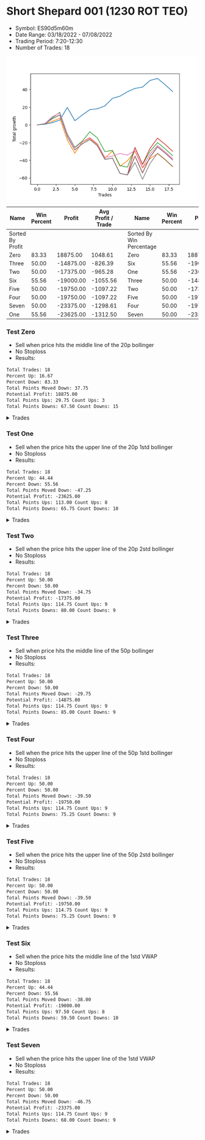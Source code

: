 # Short Shepard 001 (1230 ROT TEO) 
- Symbol: ES90d5m60m
- Date Range: 03/18/2022 - 07/08/2022
- Trading Period: 7:20-12:30
- Number of Trades: 18

![Plot](ShortShepard001(1230ROTTEO)ES90d5m60m.png)

| Name | Win Percent | Profit | Avg Profit / Trade |     | Name | Win Percent | Profit | Avg Profit / Trade |
| ---- | ----------- | ------ | ------------------ | --- | ---- | ----------- | ------ | ------------------ |
| Sorted By <br> Profit | | | | | Sorted By <br> Win Percentage ||||
| Zero | 83.33 | 18875.00 | 1048.61 |     | Zero | 83.33 | 18875.00 | 1048.61 |
| Three | 50.00 | -14875.00 | -826.39 |     | Six | 55.56 | -19000.00 | -1055.56 |
| Two | 50.00 | -17375.00 | -965.28 |     | One | 55.56 | -23625.00 | -1312.50 |
| Six | 55.56 | -19000.00 | -1055.56 |     | Three | 50.00 | -14875.00 | -826.39 |
| Five | 50.00 | -19750.00 | -1097.22 |     | Two | 50.00 | -17375.00 | -965.28 |
| Four | 50.00 | -19750.00 | -1097.22 |     | Five | 50.00 | -19750.00 | -1097.22 |
| Seven | 50.00 | -23375.00 | -1298.61 |     | Four | 50.00 | -19750.00 | -1097.22 |
| One | 55.56 | -23625.00 | -1312.50 |     | Seven | 50.00 | -23375.00 | -1298.61 |

### Test Zero
* Sell when price hits the middle line of the 20p bollinger
* No Stoploss
* Results:
```
Total Trades: 18
Percent Up: 16.67
Percent Down: 83.33
Total Points Moved Down: 37.75
Potential Profit: 18875.00
Total Points Ups: 29.75 Count Ups: 3
Total Points Downs: 67.50 Count Downs: 15
```

<details><summary>Trades</summary>

<code>In: 2022-03-22 08:00:00		Out: 2022-03-22 08:35:50		Total Position Time: 35:50		Total Move Down: 0.75		Total to Date: 0.75</code> <br />
<code>In: 2022-03-22 08:35:00		Out: 2022-03-22 08:36:10		Total Position Time: 01:10		Total Move Down: 1.75		Total to Date: 2.50</code> <br />
<code>In: 2022-04-19 09:00:00		Out: 2022-04-19 09:03:15		Total Position Time: 03:15		Total Move Down: 3.00		Total to Date: 5.50</code> <br />
<code>In: 2022-04-25 12:00:00		Out: 2022-04-25 12:07:15		Total Position Time: 07:15		Total Move Down: 14.25		Total to Date: 19.75</code> <br />
<code>In: 2022-04-28 11:10:00		Out: 2022-04-28 12:10:55		Total Position Time: 60:55		Total Move Down: -15.00		Total to Date: 4.75</code> <br />
<code>In: 2022-04-28 12:30:00		Out: 2022-04-28 12:34:05		Total Position Time: 04:05		Total Move Down: 6.50		Total to Date: 11.25</code> <br />
<code>In: 2022-05-04 10:10:00		Out: 2022-05-04 10:37:25		Total Position Time: 27:25		Total Move Down: 6.00		Total to Date: 17.25</code> <br />
<code>In: 2022-05-13 08:00:00		Out: 2022-05-13 08:46:45		Total Position Time: 46:45		Total Move Down: 1.00		Total to Date: 18.25</code> <br />
<code>In: 2022-05-26 08:30:00		Out: 2022-05-26 08:47:50		Total Position Time: 17:50		Total Move Down: 3.25		Total to Date: 21.50</code> <br />
<code>In: 2022-05-26 10:15:00		Out: 2022-05-26 10:29:05		Total Position Time: 14:05		Total Move Down: 8.50		Total to Date: 30.00</code> <br />
<code>In: 2022-05-27 08:00:00		Out: 2022-05-27 08:02:30		Total Position Time: 02:30		Total Move Down: 2.50		Total to Date: 32.50</code> <br />
<code>In: 2022-05-27 09:20:00		Out: 2022-05-27 09:35:15		Total Position Time: 15:15		Total Move Down: 5.00		Total to Date: 37.50</code> <br />
<code>In: 2022-06-06 07:55:00		Out: 2022-06-06 08:09:25		Total Position Time: 14:25		Total Move Down: 3.75		Total to Date: 41.25</code> <br />
<code>In: 2022-06-07 11:45:00		Out: 2022-06-07 11:47:25		Total Position Time: 02:25		Total Move Down: 1.50		Total to Date: 42.75</code> <br />
<code>In: 2022-06-21 08:10:00		Out: 2022-06-21 08:24:00		Total Position Time: 14:00		Total Move Down: 7.50		Total to Date: 50.25</code> <br />
<code>In: 2022-06-21 08:15:00		Out: 2022-06-21 08:24:00		Total Position Time: 09:00		Total Move Down: 2.25		Total to Date: 52.50</code> <br />
<code>In: 2022-06-24 08:15:00		Out: 2022-06-24 09:15:55		Total Position Time: 60:55		Total Move Down: -7.00		Total to Date: 45.50</code> <br />
<code>In: 2022-07-07 11:35:00		Out: 2022-07-07 12:35:55		Total Position Time: 60:55		Total Move Down: -7.75		Total to Date: 37.75</code> <br />


</details>

### Test One
* Sell when the price hits the upper line of the 20p 1std bollinger
* No Stoploss
* Results:
```
Total Trades: 18
Percent Up: 44.44
Percent Down: 55.56
Total Points Moved Down: -47.25
Potential Profit: -23625.00
Total Points Ups: 113.00 Count Ups: 8
Total Points Downs: 65.75 Count Downs: 10
```

<details><summary>Trades</summary>

<code>In: 2022-03-22 08:00:00		Out: 2022-03-22 09:00:55		Total Position Time: 60:55		Total Move Down: 1.25		Total to Date: 1.25</code> <br />
<code>In: 2022-03-22 08:35:00		Out: 2022-03-22 09:01:00		Total Position Time: 26:00		Total Move Down: 2.75		Total to Date: 4.00</code> <br />
<code>In: 2022-04-19 09:00:00		Out: 2022-04-19 09:37:25		Total Position Time: 37:25		Total Move Down: 3.50		Total to Date: 7.50</code> <br />
<code>In: 2022-04-25 12:00:00		Out: 2022-04-25 12:46:00		Total Position Time: 46:00		Total Move Down: -24.50		Total to Date: -17.00</code> <br />
<code>In: 2022-04-28 11:10:00		Out: 2022-04-28 12:10:55		Total Position Time: 60:55		Total Move Down: -15.00		Total to Date: -32.00</code> <br />
<code>In: 2022-04-28 12:30:00		Out: 2022-04-28 12:45:05		Total Position Time: 15:05		Total Move Down: 12.75		Total to Date: -19.25</code> <br />
<code>In: 2022-05-04 10:10:00		Out: 2022-05-04 11:07:20		Total Position Time: 57:20		Total Move Down: 4.00		Total to Date: -15.25</code> <br />
<code>In: 2022-05-13 08:00:00		Out: 2022-05-13 09:00:55		Total Position Time: 60:55		Total Move Down: -7.00		Total to Date: -22.25</code> <br />
<code>In: 2022-05-26 08:30:00		Out: 2022-05-26 09:30:55		Total Position Time: 60:55		Total Move Down: -15.50		Total to Date: -37.75</code> <br />
<code>In: 2022-05-26 10:15:00		Out: 2022-05-26 10:56:20		Total Position Time: 41:20		Total Move Down: 8.25		Total to Date: -29.50</code> <br />
<code>In: 2022-05-27 08:00:00		Out: 2022-05-27 09:00:55		Total Position Time: 60:55		Total Move Down: -17.25		Total to Date: -46.75</code> <br />
<code>In: 2022-05-27 09:20:00		Out: 2022-05-27 09:50:20		Total Position Time: 30:20		Total Move Down: 6.25		Total to Date: -40.50</code> <br />
<code>In: 2022-06-06 07:55:00		Out: 2022-06-06 08:11:30		Total Position Time: 16:30		Total Move Down: 10.75		Total to Date: -29.75</code> <br />
<code>In: 2022-06-07 11:45:00		Out: 2022-06-07 12:45:55		Total Position Time: 60:55		Total Move Down: -19.00		Total to Date: -48.75</code> <br />
<code>In: 2022-06-21 08:10:00		Out: 2022-06-21 08:37:40		Total Position Time: 27:40		Total Move Down: 10.75		Total to Date: -38.00</code> <br />
<code>In: 2022-06-21 08:15:00		Out: 2022-06-21 08:37:40		Total Position Time: 22:40		Total Move Down: 5.50		Total to Date: -32.50</code> <br />
<code>In: 2022-06-24 08:15:00		Out: 2022-06-24 09:15:55		Total Position Time: 60:55		Total Move Down: -7.00		Total to Date: -39.50</code> <br />
<code>In: 2022-07-07 11:35:00		Out: 2022-07-07 12:35:55		Total Position Time: 60:55		Total Move Down: -7.75		Total to Date: -47.25</code> <br />


</details>

### Test Two
* Sell when the price hits the upper line of the 20p 2std bollinger
* No Stoploss
* Results:
```
Total Trades: 18
Percent Up: 50.00
Percent Down: 50.00
Total Points Moved Down: -34.75
Potential Profit: -17375.00
Total Points Ups: 114.75 Count Ups: 9
Total Points Downs: 80.00 Count Downs: 9
```

<details><summary>Trades</summary>

<code>In: 2022-03-22 08:00:00		Out: 2022-03-22 09:00:55		Total Position Time: 60:55		Total Move Down: 1.25		Total to Date: 1.25</code> <br />
<code>In: 2022-03-22 08:35:00		Out: 2022-03-22 09:21:55		Total Position Time: 46:55		Total Move Down: 6.75		Total to Date: 8.00</code> <br />
<code>In: 2022-04-19 09:00:00		Out: 2022-04-19 09:41:30		Total Position Time: 41:30		Total Move Down: 6.25		Total to Date: 14.25</code> <br />
<code>In: 2022-04-25 12:00:00		Out: 2022-04-25 12:46:00		Total Position Time: 46:00		Total Move Down: -24.50		Total to Date: -10.25</code> <br />
<code>In: 2022-04-28 11:10:00		Out: 2022-04-28 12:10:55		Total Position Time: 60:55		Total Move Down: -15.00		Total to Date: -25.25</code> <br />
<code>In: 2022-04-28 12:30:00		Out: 2022-04-28 12:46:00		Total Position Time: 16:00		Total Move Down: 7.00		Total to Date: -18.25</code> <br />
<code>In: 2022-05-04 10:10:00		Out: 2022-05-04 11:07:40		Total Position Time: 57:40		Total Move Down: 10.50		Total to Date: -7.75</code> <br />
<code>In: 2022-05-13 08:00:00		Out: 2022-05-13 09:00:55		Total Position Time: 60:55		Total Move Down: -7.00		Total to Date: -14.75</code> <br />
<code>In: 2022-05-26 08:30:00		Out: 2022-05-26 09:30:55		Total Position Time: 60:55		Total Move Down: -15.50		Total to Date: -30.25</code> <br />
<code>In: 2022-05-26 10:15:00		Out: 2022-05-26 11:15:55		Total Position Time: 60:55		Total Move Down: 1.50		Total to Date: -28.75</code> <br />
<code>In: 2022-05-27 08:00:00		Out: 2022-05-27 09:00:55		Total Position Time: 60:55		Total Move Down: -17.25		Total to Date: -46.00</code> <br />
<code>In: 2022-05-27 09:20:00		Out: 2022-05-27 10:20:55		Total Position Time: 60:55		Total Move Down: -1.75		Total to Date: -47.75</code> <br />
<code>In: 2022-06-06 07:55:00		Out: 2022-06-06 08:17:05		Total Position Time: 22:05		Total Move Down: 22.00		Total to Date: -25.75</code> <br />
<code>In: 2022-06-07 11:45:00		Out: 2022-06-07 12:45:55		Total Position Time: 60:55		Total Move Down: -19.00		Total to Date: -44.75</code> <br />
<code>In: 2022-06-21 08:10:00		Out: 2022-06-21 08:45:55		Total Position Time: 35:55		Total Move Down: 15.00		Total to Date: -29.75</code> <br />
<code>In: 2022-06-21 08:15:00		Out: 2022-06-21 08:45:55		Total Position Time: 30:55		Total Move Down: 9.75		Total to Date: -20.00</code> <br />
<code>In: 2022-06-24 08:15:00		Out: 2022-06-24 09:15:55		Total Position Time: 60:55		Total Move Down: -7.00		Total to Date: -27.00</code> <br />
<code>In: 2022-07-07 11:35:00		Out: 2022-07-07 12:35:55		Total Position Time: 60:55		Total Move Down: -7.75		Total to Date: -34.75</code> <br />


</details>

### Test Three
* Sell when price hits the middle line of the 50p bollinger
* No Stoploss
* Results:
```
Total Trades: 18
Percent Up: 50.00
Percent Down: 50.00
Total Points Moved Down: -29.75
Potential Profit: -14875.00
Total Points Ups: 114.75 Count Ups: 9
Total Points Downs: 85.00 Count Downs: 9
```

<details><summary>Trades</summary>

<code>In: 2022-03-22 08:00:00		Out: 2022-03-22 09:00:55		Total Position Time: 60:55		Total Move Down: 1.25		Total to Date: 1.25</code> <br />
<code>In: 2022-03-22 08:35:00		Out: 2022-03-22 09:35:55		Total Position Time: 60:55		Total Move Down: 5.75		Total to Date: 7.00</code> <br />
<code>In: 2022-04-19 09:00:00		Out: 2022-04-19 10:00:55		Total Position Time: 60:55		Total Move Down: 4.25		Total to Date: 11.25</code> <br />
<code>In: 2022-04-25 12:00:00		Out: 2022-04-25 12:46:00		Total Position Time: 46:00		Total Move Down: -24.50		Total to Date: -13.25</code> <br />
<code>In: 2022-04-28 11:10:00		Out: 2022-04-28 12:10:55		Total Position Time: 60:55		Total Move Down: -15.00		Total to Date: -28.25</code> <br />
<code>In: 2022-04-28 12:30:00		Out: 2022-04-28 12:46:00		Total Position Time: 16:00		Total Move Down: 7.00		Total to Date: -21.25</code> <br />
<code>In: 2022-05-04 10:10:00		Out: 2022-05-04 11:10:55		Total Position Time: 60:55		Total Move Down: 4.75		Total to Date: -16.50</code> <br />
<code>In: 2022-05-13 08:00:00		Out: 2022-05-13 09:00:55		Total Position Time: 60:55		Total Move Down: -7.00		Total to Date: -23.50</code> <br />
<code>In: 2022-05-26 08:30:00		Out: 2022-05-26 09:30:55		Total Position Time: 60:55		Total Move Down: -15.50		Total to Date: -39.00</code> <br />
<code>In: 2022-05-26 10:15:00		Out: 2022-05-26 11:15:55		Total Position Time: 60:55		Total Move Down: 1.50		Total to Date: -37.50</code> <br />
<code>In: 2022-05-27 08:00:00		Out: 2022-05-27 09:00:55		Total Position Time: 60:55		Total Move Down: -17.25		Total to Date: -54.75</code> <br />
<code>In: 2022-05-27 09:20:00		Out: 2022-05-27 10:20:55		Total Position Time: 60:55		Total Move Down: -1.75		Total to Date: -56.50</code> <br />
<code>In: 2022-06-06 07:55:00		Out: 2022-06-06 08:20:05		Total Position Time: 25:05		Total Move Down: 31.00		Total to Date: -25.50</code> <br />
<code>In: 2022-06-07 11:45:00		Out: 2022-06-07 12:45:55		Total Position Time: 60:55		Total Move Down: -19.00		Total to Date: -44.50</code> <br />
<code>In: 2022-06-21 08:10:00		Out: 2022-06-21 09:10:55		Total Position Time: 60:55		Total Move Down: 18.00		Total to Date: -26.50</code> <br />
<code>In: 2022-06-21 08:15:00		Out: 2022-06-21 09:15:55		Total Position Time: 60:55		Total Move Down: 11.50		Total to Date: -15.00</code> <br />
<code>In: 2022-06-24 08:15:00		Out: 2022-06-24 09:15:55		Total Position Time: 60:55		Total Move Down: -7.00		Total to Date: -22.00</code> <br />
<code>In: 2022-07-07 11:35:00		Out: 2022-07-07 12:35:55		Total Position Time: 60:55		Total Move Down: -7.75		Total to Date: -29.75</code> <br />


</details>

### Test Four
* Sell when the price hits the upper line of the 50p 1std bollinger
* No Stoploss
* Results:
```
Total Trades: 18
Percent Up: 50.00
Percent Down: 50.00
Total Points Moved Down: -39.50
Potential Profit: -19750.00
Total Points Ups: 114.75 Count Ups: 9
Total Points Downs: 75.25 Count Downs: 9
```

<details><summary>Trades</summary>

<code>In: 2022-03-22 08:00:00		Out: 2022-03-22 09:00:55		Total Position Time: 60:55		Total Move Down: 1.25		Total to Date: 1.25</code> <br />
<code>In: 2022-03-22 08:35:00		Out: 2022-03-22 09:35:55		Total Position Time: 60:55		Total Move Down: 5.75		Total to Date: 7.00</code> <br />
<code>In: 2022-04-19 09:00:00		Out: 2022-04-19 10:00:55		Total Position Time: 60:55		Total Move Down: 4.25		Total to Date: 11.25</code> <br />
<code>In: 2022-04-25 12:00:00		Out: 2022-04-25 12:46:00		Total Position Time: 46:00		Total Move Down: -24.50		Total to Date: -13.25</code> <br />
<code>In: 2022-04-28 11:10:00		Out: 2022-04-28 12:10:55		Total Position Time: 60:55		Total Move Down: -15.00		Total to Date: -28.25</code> <br />
<code>In: 2022-04-28 12:30:00		Out: 2022-04-28 12:46:00		Total Position Time: 16:00		Total Move Down: 7.00		Total to Date: -21.25</code> <br />
<code>In: 2022-05-04 10:10:00		Out: 2022-05-04 11:10:55		Total Position Time: 60:55		Total Move Down: 4.75		Total to Date: -16.50</code> <br />
<code>In: 2022-05-13 08:00:00		Out: 2022-05-13 09:00:55		Total Position Time: 60:55		Total Move Down: -7.00		Total to Date: -23.50</code> <br />
<code>In: 2022-05-26 08:30:00		Out: 2022-05-26 09:30:55		Total Position Time: 60:55		Total Move Down: -15.50		Total to Date: -39.00</code> <br />
<code>In: 2022-05-26 10:15:00		Out: 2022-05-26 11:15:55		Total Position Time: 60:55		Total Move Down: 1.50		Total to Date: -37.50</code> <br />
<code>In: 2022-05-27 08:00:00		Out: 2022-05-27 09:00:55		Total Position Time: 60:55		Total Move Down: -17.25		Total to Date: -54.75</code> <br />
<code>In: 2022-05-27 09:20:00		Out: 2022-05-27 10:20:55		Total Position Time: 60:55		Total Move Down: -1.75		Total to Date: -56.50</code> <br />
<code>In: 2022-06-06 07:55:00		Out: 2022-06-06 08:55:55		Total Position Time: 60:55		Total Move Down: 21.25		Total to Date: -35.25</code> <br />
<code>In: 2022-06-07 11:45:00		Out: 2022-06-07 12:45:55		Total Position Time: 60:55		Total Move Down: -19.00		Total to Date: -54.25</code> <br />
<code>In: 2022-06-21 08:10:00		Out: 2022-06-21 09:10:55		Total Position Time: 60:55		Total Move Down: 18.00		Total to Date: -36.25</code> <br />
<code>In: 2022-06-21 08:15:00		Out: 2022-06-21 09:15:55		Total Position Time: 60:55		Total Move Down: 11.50		Total to Date: -24.75</code> <br />
<code>In: 2022-06-24 08:15:00		Out: 2022-06-24 09:15:55		Total Position Time: 60:55		Total Move Down: -7.00		Total to Date: -31.75</code> <br />
<code>In: 2022-07-07 11:35:00		Out: 2022-07-07 12:35:55		Total Position Time: 60:55		Total Move Down: -7.75		Total to Date: -39.50</code> <br />


</details>

### Test Five
* Sell when the price hits the upper line of the 50p 2std bollinger
* No Stoploss
* Results:
```
Total Trades: 18
Percent Up: 50.00
Percent Down: 50.00
Total Points Moved Down: -39.50
Potential Profit: -19750.00
Total Points Ups: 114.75 Count Ups: 9
Total Points Downs: 75.25 Count Downs: 9
```

<details><summary>Trades</summary>

<code>In: 2022-03-22 08:00:00		Out: 2022-03-22 09:00:55		Total Position Time: 60:55		Total Move Down: 1.25		Total to Date: 1.25</code> <br />
<code>In: 2022-03-22 08:35:00		Out: 2022-03-22 09:35:55		Total Position Time: 60:55		Total Move Down: 5.75		Total to Date: 7.00</code> <br />
<code>In: 2022-04-19 09:00:00		Out: 2022-04-19 10:00:55		Total Position Time: 60:55		Total Move Down: 4.25		Total to Date: 11.25</code> <br />
<code>In: 2022-04-25 12:00:00		Out: 2022-04-25 12:46:00		Total Position Time: 46:00		Total Move Down: -24.50		Total to Date: -13.25</code> <br />
<code>In: 2022-04-28 11:10:00		Out: 2022-04-28 12:10:55		Total Position Time: 60:55		Total Move Down: -15.00		Total to Date: -28.25</code> <br />
<code>In: 2022-04-28 12:30:00		Out: 2022-04-28 12:46:00		Total Position Time: 16:00		Total Move Down: 7.00		Total to Date: -21.25</code> <br />
<code>In: 2022-05-04 10:10:00		Out: 2022-05-04 11:10:55		Total Position Time: 60:55		Total Move Down: 4.75		Total to Date: -16.50</code> <br />
<code>In: 2022-05-13 08:00:00		Out: 2022-05-13 09:00:55		Total Position Time: 60:55		Total Move Down: -7.00		Total to Date: -23.50</code> <br />
<code>In: 2022-05-26 08:30:00		Out: 2022-05-26 09:30:55		Total Position Time: 60:55		Total Move Down: -15.50		Total to Date: -39.00</code> <br />
<code>In: 2022-05-26 10:15:00		Out: 2022-05-26 11:15:55		Total Position Time: 60:55		Total Move Down: 1.50		Total to Date: -37.50</code> <br />
<code>In: 2022-05-27 08:00:00		Out: 2022-05-27 09:00:55		Total Position Time: 60:55		Total Move Down: -17.25		Total to Date: -54.75</code> <br />
<code>In: 2022-05-27 09:20:00		Out: 2022-05-27 10:20:55		Total Position Time: 60:55		Total Move Down: -1.75		Total to Date: -56.50</code> <br />
<code>In: 2022-06-06 07:55:00		Out: 2022-06-06 08:55:55		Total Position Time: 60:55		Total Move Down: 21.25		Total to Date: -35.25</code> <br />
<code>In: 2022-06-07 11:45:00		Out: 2022-06-07 12:45:55		Total Position Time: 60:55		Total Move Down: -19.00		Total to Date: -54.25</code> <br />
<code>In: 2022-06-21 08:10:00		Out: 2022-06-21 09:10:55		Total Position Time: 60:55		Total Move Down: 18.00		Total to Date: -36.25</code> <br />
<code>In: 2022-06-21 08:15:00		Out: 2022-06-21 09:15:55		Total Position Time: 60:55		Total Move Down: 11.50		Total to Date: -24.75</code> <br />
<code>In: 2022-06-24 08:15:00		Out: 2022-06-24 09:15:55		Total Position Time: 60:55		Total Move Down: -7.00		Total to Date: -31.75</code> <br />
<code>In: 2022-07-07 11:35:00		Out: 2022-07-07 12:35:55		Total Position Time: 60:55		Total Move Down: -7.75		Total to Date: -39.50</code> <br />


</details>

### Test Six
* Sell when the price hits the middle line of the 1std VWAP
* No Stoploss
* Results:
```
Total Trades: 18
Percent Up: 44.44
Percent Down: 55.56
Total Points Moved Down: -38.00
Potential Profit: -19000.00
Total Points Ups: 97.50 Count Ups: 8
Total Points Downs: 59.50 Count Downs: 10
```

<details><summary>Trades</summary>

<code>In: 2022-03-22 08:00:00		Out: 2022-03-22 09:00:55		Total Position Time: 60:55		Total Move Down: 1.25		Total to Date: 1.25</code> <br />
<code>In: 2022-03-22 08:35:00		Out: 2022-03-22 09:22:25		Total Position Time: 47:25		Total Move Down: 8.00		Total to Date: 9.25</code> <br />
<code>In: 2022-04-19 09:00:00		Out: 2022-04-19 10:00:55		Total Position Time: 60:55		Total Move Down: 4.25		Total to Date: 13.50</code> <br />
<code>In: 2022-04-25 12:00:00		Out: 2022-04-25 12:46:00		Total Position Time: 46:00		Total Move Down: -24.50		Total to Date: -11.00</code> <br />
<code>In: 2022-04-28 11:10:00		Out: 2022-04-28 12:10:55		Total Position Time: 60:55		Total Move Down: -15.00		Total to Date: -26.00</code> <br />
<code>In: 2022-04-28 12:30:00		Out: 2022-04-28 12:46:00		Total Position Time: 16:00		Total Move Down: 7.00		Total to Date: -19.00</code> <br />
<code>In: 2022-05-04 10:10:00		Out: 2022-05-04 11:10:55		Total Position Time: 60:55		Total Move Down: 4.75		Total to Date: -14.25</code> <br />
<code>In: 2022-05-13 08:00:00		Out: 2022-05-13 09:00:55		Total Position Time: 60:55		Total Move Down: -7.00		Total to Date: -21.25</code> <br />
<code>In: 2022-05-26 08:30:00		Out: 2022-05-26 09:30:55		Total Position Time: 60:55		Total Move Down: -15.50		Total to Date: -36.75</code> <br />
<code>In: 2022-05-26 10:15:00		Out: 2022-05-26 11:15:55		Total Position Time: 60:55		Total Move Down: 1.50		Total to Date: -35.25</code> <br />
<code>In: 2022-05-27 08:00:00		Out: 2022-05-27 08:02:45		Total Position Time: 02:45		Total Move Down: 3.00		Total to Date: -32.25</code> <br />
<code>In: 2022-05-27 09:20:00		Out: 2022-05-27 10:20:55		Total Position Time: 60:55		Total Move Down: -1.75		Total to Date: -34.00</code> <br />
<code>In: 2022-06-06 07:55:00		Out: 2022-06-06 08:09:35		Total Position Time: 14:35		Total Move Down: 5.00		Total to Date: -29.00</code> <br />
<code>In: 2022-06-07 11:45:00		Out: 2022-06-07 12:45:55		Total Position Time: 60:55		Total Move Down: -19.00		Total to Date: -48.00</code> <br />
<code>In: 2022-06-21 08:10:00		Out: 2022-06-21 08:45:55		Total Position Time: 35:55		Total Move Down: 15.00		Total to Date: -33.00</code> <br />
<code>In: 2022-06-21 08:15:00		Out: 2022-06-21 08:45:55		Total Position Time: 30:55		Total Move Down: 9.75		Total to Date: -23.25</code> <br />
<code>In: 2022-06-24 08:15:00		Out: 2022-06-24 09:15:55		Total Position Time: 60:55		Total Move Down: -7.00		Total to Date: -30.25</code> <br />
<code>In: 2022-07-07 11:35:00		Out: 2022-07-07 12:35:55		Total Position Time: 60:55		Total Move Down: -7.75		Total to Date: -38.00</code> <br />


</details>

### Test Seven
* Sell when the price hits the upper line of the 1std VWAP
* No Stoploss
* Results:
```
Total Trades: 18
Percent Up: 50.00
Percent Down: 50.00
Total Points Moved Down: -46.75
Potential Profit: -23375.00
Total Points Ups: 114.75 Count Ups: 9
Total Points Downs: 68.00 Count Downs: 9
```

<details><summary>Trades</summary>

<code>In: 2022-03-22 08:00:00		Out: 2022-03-22 09:00:55		Total Position Time: 60:55		Total Move Down: 1.25		Total to Date: 1.25</code> <br />
<code>In: 2022-03-22 08:35:00		Out: 2022-03-22 09:35:55		Total Position Time: 60:55		Total Move Down: 5.75		Total to Date: 7.00</code> <br />
<code>In: 2022-04-19 09:00:00		Out: 2022-04-19 10:00:55		Total Position Time: 60:55		Total Move Down: 4.25		Total to Date: 11.25</code> <br />
<code>In: 2022-04-25 12:00:00		Out: 2022-04-25 12:46:00		Total Position Time: 46:00		Total Move Down: -24.50		Total to Date: -13.25</code> <br />
<code>In: 2022-04-28 11:10:00		Out: 2022-04-28 12:10:55		Total Position Time: 60:55		Total Move Down: -15.00		Total to Date: -28.25</code> <br />
<code>In: 2022-04-28 12:30:00		Out: 2022-04-28 12:46:00		Total Position Time: 16:00		Total Move Down: 7.00		Total to Date: -21.25</code> <br />
<code>In: 2022-05-04 10:10:00		Out: 2022-05-04 11:10:55		Total Position Time: 60:55		Total Move Down: 4.75		Total to Date: -16.50</code> <br />
<code>In: 2022-05-13 08:00:00		Out: 2022-05-13 09:00:55		Total Position Time: 60:55		Total Move Down: -7.00		Total to Date: -23.50</code> <br />
<code>In: 2022-05-26 08:30:00		Out: 2022-05-26 09:30:55		Total Position Time: 60:55		Total Move Down: -15.50		Total to Date: -39.00</code> <br />
<code>In: 2022-05-26 10:15:00		Out: 2022-05-26 11:15:55		Total Position Time: 60:55		Total Move Down: 1.50		Total to Date: -37.50</code> <br />
<code>In: 2022-05-27 08:00:00		Out: 2022-05-27 09:00:55		Total Position Time: 60:55		Total Move Down: -17.25		Total to Date: -54.75</code> <br />
<code>In: 2022-05-27 09:20:00		Out: 2022-05-27 10:20:55		Total Position Time: 60:55		Total Move Down: -1.75		Total to Date: -56.50</code> <br />
<code>In: 2022-06-06 07:55:00		Out: 2022-06-06 08:12:05		Total Position Time: 17:05		Total Move Down: 14.00		Total to Date: -42.50</code> <br />
<code>In: 2022-06-07 11:45:00		Out: 2022-06-07 12:45:55		Total Position Time: 60:55		Total Move Down: -19.00		Total to Date: -61.50</code> <br />
<code>In: 2022-06-21 08:10:00		Out: 2022-06-21 09:10:55		Total Position Time: 60:55		Total Move Down: 18.00		Total to Date: -43.50</code> <br />
<code>In: 2022-06-21 08:15:00		Out: 2022-06-21 09:15:55		Total Position Time: 60:55		Total Move Down: 11.50		Total to Date: -32.00</code> <br />
<code>In: 2022-06-24 08:15:00		Out: 2022-06-24 09:15:55		Total Position Time: 60:55		Total Move Down: -7.00		Total to Date: -39.00</code> <br />
<code>In: 2022-07-07 11:35:00		Out: 2022-07-07 12:35:55		Total Position Time: 60:55		Total Move Down: -7.75		Total to Date: -46.75</code> <br />


</details>